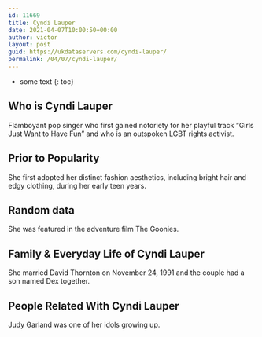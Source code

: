 ```yaml
---
id: 11669
title: Cyndi Lauper
date: 2021-04-07T10:00:50+00:00
author: victor
layout: post
guid: https://ukdataservers.com/cyndi-lauper/
permalink: /04/07/cyndi-lauper/
---
```


* some text
{: toc}


## Who is Cyndi Lauper



Flamboyant pop singer who first gained notoriety for her playful track &#8220;Girls Just Want to Have Fun&#8221; and who is an outspoken LGBT rights activist. 

                
                
                
## Prior to Popularity



She first adopted her distinct fashion aesthetics, including bright hair and edgy clothing, during her early teen years. 

                
                
                
## Random data



She was featured in the adventure film The Goonies. 

                
                
                
## Family & Everyday Life of Cyndi Lauper



She married David Thornton on November 24, 1991 and the couple had a son named Dex together. 

                
                
                
## People Related With Cyndi Lauper



Judy Garland was one of her idols growing up. 

                
              
            
          
          
          